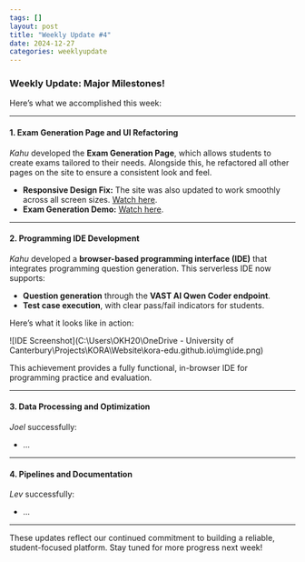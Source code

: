 ```yaml
---
tags: []
layout: post  
title: "Weekly Update #4"  
date: 2024-12-27  
categories: weeklyupdate  
---
```


### Weekly Update: Major Milestones!

Here’s what we accomplished this week:  

---

#### **1. Exam Generation Page and UI Refactoring**  
*Kahu* developed the **Exam Generation Page**, which allows students to create exams tailored to their needs. Alongside this, he refactored all other pages on the site to ensure a consistent look and feel.  

- **Responsive Design Fix:** The site was also updated to work smoothly across all screen sizes. [Watch here](https://www.youtube.com/shorts/hJ73RzTt1BE).  
- **Exam Generation Demo:** [Watch here](https://www.youtube.com/watch?v=XOMWb4fhtdw).  

---

#### **2. Programming IDE Development**  
*Kahu* developed a **browser-based programming interface (IDE)** that integrates programming question generation. This serverless IDE now supports:  
- **Question generation** through the **VAST AI Qwen Coder endpoint**.  
- **Test case execution**, with clear pass/fail indicators for students.  

Here’s what it looks like in action:  

![IDE Screenshot](C:\Users\OKH20\OneDrive - University of Canterbury\Projects\KORA\Website\kora-edu.github.io\img\ide.png)  

This achievement provides a fully functional, in-browser IDE for programming practice and evaluation.  

---

#### **3. Data Processing and Optimization**  
*Joel* successfully:  
- ...

---

#### **4. Pipelines and Documentation**  
*Lev* successfully:  
- ...

---

These updates reflect our continued commitment to building a reliable, student-focused platform. Stay tuned for more progress next week!  
